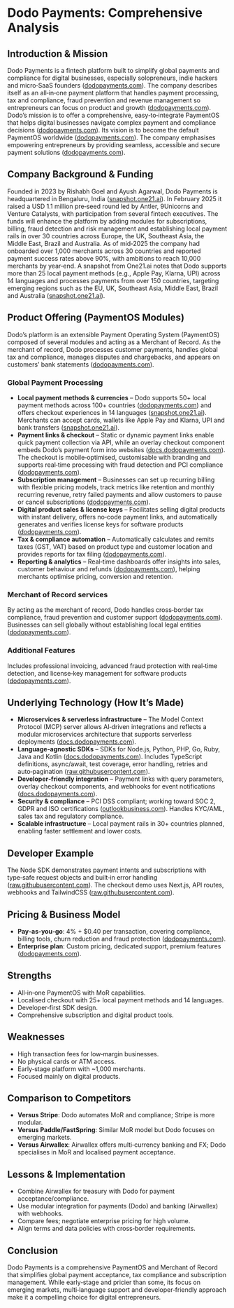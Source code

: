 # Dodo Payments: Comprehensive Analysis

## Introduction & Mission
Dodo Payments is a fintech platform built to simplify global payments and compliance for digital businesses, especially solopreneurs, indie hackers and micro‑SaaS founders ([dodopayments.com](https://dodopayments.com)). 
The company describes itself as an all‑in‑one payment platform that handles payment processing, tax and compliance, fraud prevention and revenue management so entrepreneurs can focus on product and growth ([dodopayments.com](https://dodopayments.com)). 
Dodo’s mission is to offer a comprehensive, easy‑to‑integrate PaymentOS that helps digital businesses navigate complex payment and compliance decisions ([dodopayments.com](https://dodopayments.com)). 
Its vision is to become the default PaymentOS worldwide ([dodopayments.com](https://dodopayments.com)). 
The company emphasises empowering entrepreneurs by providing seamless, accessible and secure payment solutions ([dodopayments.com](https://dodopayments.com)).

## Company Background & Funding
Founded in 2023 by Rishabh Goel and Ayush Agarwal, Dodo Payments is headquartered in Bengaluru, India ([snapshot.one21.ai](https://snapshot.one21.ai)). 
In February 2025 it raised a USD 1.1 million pre‑seed round led by Antler, 9Unicorns and Venture Catalysts, with participation from several fintech executives. 
The funds will enhance the platform by adding modules for subscriptions, billing, fraud detection and risk management and establishing local payment rails in over 30 countries across Europe, the UK, Southeast Asia, the Middle East, Brazil and Australia. 
As of mid‑2025 the company had onboarded over 1,000 merchants across 30 countries and reported payment success rates above 90%, with ambitions to reach 10,000 merchants by year‑end. 
A snapshot from One21.ai notes that Dodo supports more than 25 local payment methods (e.g., Apple Pay, Klarna, UPI) across 14 languages and processes payments from over 150 countries, targeting emerging regions such as the EU, UK, Southeast Asia, Middle East, Brazil and Australia ([snapshot.one21.ai](https://snapshot.one21.ai)).

## Product Offering (PaymentOS Modules)
Dodo’s platform is an extensible Payment Operating System (PaymentOS) composed of several modules and acting as a Merchant of Record. As the merchant of record, Dodo processes customer payments, handles global tax and compliance, manages disputes and chargebacks, and appears on customers’ bank statements ([dodopayments.com](https://dodopayments.com)).

### Global Payment Processing
- **Local payment methods & currencies** – Dodo supports 50+ local payment methods across 100+ countries ([dodopayments.com](https://dodopayments.com)) and offers checkout experiences in 14 languages ([snapshot.one21.ai](https://snapshot.one21.ai)). Merchants can accept cards, wallets like Apple Pay and Klarna, UPI and bank transfers ([snapshot.one21.ai](https://snapshot.one21.ai)).
- **Payment links & checkout** – Static or dynamic payment links enable quick payment collection via API, while an overlay checkout component embeds Dodo’s payment form into websites ([docs.dodopayments.com](https://docs.dodopayments.com)). The checkout is mobile‑optimised, customisable with branding and supports real‑time processing with fraud detection and PCI compliance ([dodopayments.com](https://dodopayments.com)).
- **Subscription management** – Businesses can set up recurring billing with flexible pricing models, track metrics like retention and monthly recurring revenue, retry failed payments and allow customers to pause or cancel subscriptions ([dodopayments.com](https://dodopayments.com)).
- **Digital product sales & license keys** – Facilitates selling digital products with instant delivery, offers no‑code payment links, and automatically generates and verifies license keys for software products ([dodopayments.com](https://dodopayments.com)).
- **Tax & compliance automation** – Automatically calculates and remits taxes (GST, VAT) based on product type and customer location and provides reports for tax filing ([dodopayments.com](https://dodopayments.com)).
- **Reporting & analytics** – Real‑time dashboards offer insights into sales, customer behaviour and refunds ([dodopayments.com](https://dodopayments.com)), helping merchants optimise pricing, conversion and retention.

### Merchant of Record services
By acting as the merchant of record, Dodo handles cross‑border tax compliance, fraud prevention and customer support ([dodopayments.com](https://dodopayments.com)). 
Businesses can sell globally without establishing local legal entities ([dodopayments.com](https://dodopayments.com)).

### Additional Features
Includes professional invoicing, advanced fraud protection with real‑time detection, and license‑key management for software products ([dodopayments.com](https://dodopayments.com)).

## Underlying Technology (How It’s Made)
- **Microservices & serverless infrastructure** – The Model Context Protocol (MCP) server allows AI‑driven integrations and reflects a modular microservices architecture that supports serverless deployments ([docs.dodopayments.com](https://docs.dodopayments.com)).
- **Language‑agnostic SDKs** – SDKs for Node.js, Python, PHP, Go, Ruby, Java and Kotlin ([docs.dodopayments.com](https://docs.dodopayments.com)). Includes TypeScript definitions, async/await, test coverage, error handling, retries and auto‑pagination ([raw.githubusercontent.com](https://raw.githubusercontent.com)).
- **Developer‑friendly integration** – Payment links with query parameters, overlay checkout components, and webhooks for event notifications ([docs.dodopayments.com](https://docs.dodopayments.com)).
- **Security & compliance** – PCI DSS compliant; working toward SOC 2, GDPR and ISO certifications ([outlookbusiness.com](https://outlookbusiness.com)). Handles KYC/AML, sales tax and regulatory compliance.
- **Scalable infrastructure** – Local payment rails in 30+ countries planned, enabling faster settlement and lower costs.

## Developer Example
The Node SDK demonstrates payment intents and subscriptions with type‑safe request objects and built‑in error handling ([raw.githubusercontent.com](https://raw.githubusercontent.com)). The checkout demo uses Next.js, API routes, webhooks and TailwindCSS ([raw.githubusercontent.com](https://raw.githubusercontent.com)).

## Pricing & Business Model
- **Pay‑as‑you‑go**: 4% + $0.40 per transaction, covering compliance, billing tools, churn reduction and fraud protection ([dodopayments.com](https://dodopayments.com)).
- **Enterprise plan**: Custom pricing, dedicated support, premium features ([dodopayments.com](https://dodopayments.com)).

## Strengths
- All‑in‑one PaymentOS with MoR capabilities.
- Localised checkout with 25+ local payment methods and 14 languages.
- Developer‑first SDK design.
- Comprehensive subscription and digital product tools.

## Weaknesses
- High transaction fees for low‑margin businesses.
- No physical cards or ATM access.
- Early‑stage platform with ~1,000 merchants.
- Focused mainly on digital products.

## Comparison to Competitors
- **Versus Stripe**: Dodo automates MoR and compliance; Stripe is more modular.
- **Versus Paddle/FastSpring**: Similar MoR model but Dodo focuses on emerging markets.
- **Versus Airwallex**: Airwallex offers multi‑currency banking and FX; Dodo specialises in MoR and localised payment acceptance.

## Lessons & Implementation
- Combine Airwallex for treasury with Dodo for payment acceptance/compliance.
- Use modular integration for payments (Dodo) and banking (Airwallex) with webhooks.
- Compare fees; negotiate enterprise pricing for high volume.
- Align terms and data policies with cross‑border requirements.

## Conclusion
Dodo Payments is a comprehensive PaymentOS and Merchant of Record that simplifies global payment acceptance, tax compliance and subscription management. While early‑stage and pricier than some, its focus on emerging markets, multi‑language support and developer‑friendly approach make it a compelling choice for digital entrepreneurs.
